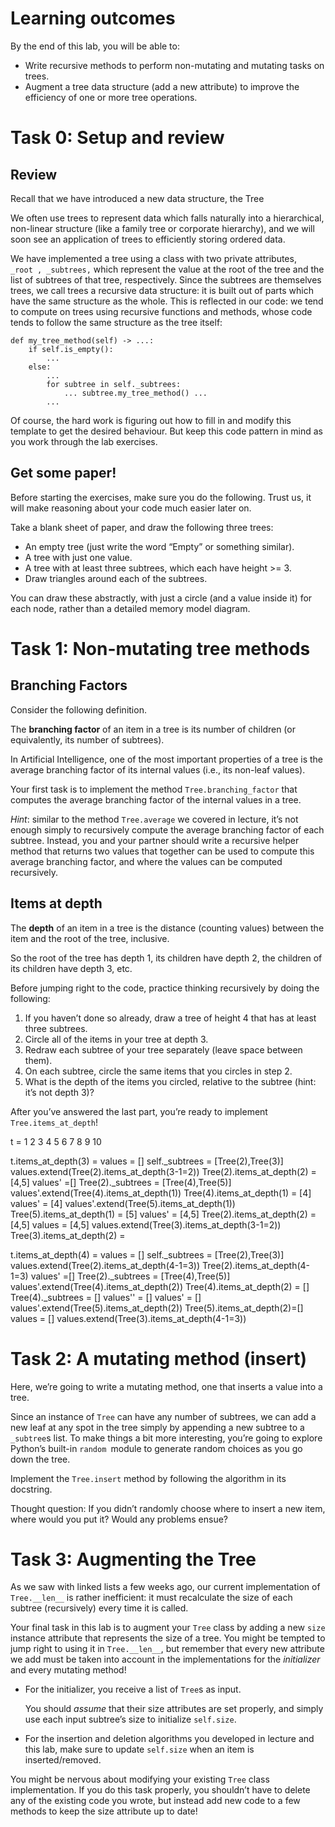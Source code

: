 <h1>Learning outcomes</h1>
By the end of this lab, you will be able to:

- Write recursive methods to perform non-mutating and mutating tasks on trees.
- Augment a tree data structure (add a new attribute) to improve the efficiency
 of one or more tree operations.
 
 <h1>Task 0: Setup and review</h1>
 
 <h2> Review</h2>
Recall that we have introduced a new data structure, the Tree

We often use trees to represent data which falls naturally into a hierarchical, 
non-linear structure (like a family tree or corporate hierarchy), 
and we will soon see an application of trees to efficiently storing ordered data.

We have implemented a tree using a class with two private attributes, ` _root , _subtrees,` 
which represent the value at the root of the tree and the list of subtrees of that tree, respectively. 
Since the subtrees are themselves trees, we call trees a recursive data structure: 
it is built out of parts which have the same structure as the whole. 
This is reflected in our code: we tend to compute on trees using recursive functions and methods, 
whose code tends to follow the same structure as the tree itself:
```
def my_tree_method(self) -> ...:
    if self.is_empty():
        ...
    else:
        ...
        for subtree in self._subtrees:
            ... subtree.my_tree_method() ...
        ...
```

Of course, the hard work is figuring out how to fill in and modify this template to get the desired behaviour.
But keep this code pattern in mind as you work through the lab exercises.

 <h2> Get some paper!</h2>
Before starting the exercises, make sure you do the following. Trust us, it will make reasoning about your code much easier later on.

Take a blank sheet of paper, and draw the following three trees:
- An empty tree (just write the word “Empty” or something similar).
- A tree with just one value.
- A tree with at least three subtrees, which each have height >= 3.
- Draw triangles around each of the subtrees.

You can draw these abstractly, with just a circle (and a value inside it) for each node, rather than a detailed memory model diagram.


 <h1>Task 1: Non-mutating tree methods</h1>
 
  <h2> Branching Factors</h2>
Consider the following definition.

The **branching factor** of an item in a tree is its number of children (or equivalently, its number of subtrees).

In Artificial Intelligence, one of the most important properties of a tree is the average branching factor of 
its internal values (i.e., its non-leaf values).

Your first task is to implement the method `Tree.branching_factor` that computes the average branching factor of 
the internal values in a tree.

_Hint_: similar to the method `Tree.average` we covered in lecture, it’s not enough simply to recursively compute 
the average branching factor of each subtree.
Instead, you and your partner should write a recursive helper method that returns two values that 
together can be used to compute this average branching factor, and where the values can be computed recursively.

  <h2> Items at depth</h2>
  
The **depth** of an item in a tree is the distance (counting values) between the item and the root of the tree, inclusive.

So the root of the tree has depth 1, its children have depth 2, the children of its children have depth 3, etc.

Before jumping right to the code, practice thinking recursively by doing the following:

1. If you haven’t done so already, draw a tree of height 4 that has at least three subtrees.
2. Circle all of the items in your tree at depth 3.
3. Redraw each subtree of your tree separately (leave space between them).
4. On each subtree, circle the same items that you circles in step 2.
5. What is the depth of the items you circled, relative to the subtree (hint: it’s not depth 3)?

After you’ve answered the last part, you’re ready to implement `Tree.items_at_depth`!

t = 
                    1
            2                 3
        4     5       6   7   8   9   10

t.items_at_depth(3) = 
    values = []
    self._subtrees = [Tree(2),Tree(3)]
    values.extend(Tree(2).items_at_depth(3-1=2))
        Tree(2).items_at_depth(2) = [4,5]
            values' =[]
            Tree(2)._subtrees = [Tree(4),Tree(5)]
            values'.extend(Tree(4).items_at_depth(1))
                Tree(4).items_at_depth(1) = [4]
            values' = [4]
            values'.extend(Tree(5).items_at_depth(1))
                Tree(5).items_at_depth(1) = [5]
            values' = [4,5]
        Tree(2).items_at_depth(2) = [4,5]
    values = [4,5]
    values.extend(Tree(3).items_at_depth(3-1=2))  
          Tree(3).items_at_depth(2) =
               
            





t.items_at_depth(4) = 
    values = []
    self._subtrees = [Tree(2),Tree(3)]
    values.extend(Tree(2).items_at_depth(4-1=3))
        Tree(2).items_at_depth(4-1=3)
            values' =[]
            Tree(2)._subtrees = [Tree(4),Tree(5)]
            values'.extend(Tree(4).items_at_depth(2))
                Tree(4).items_at_depth(2) = []
                Tree(4)._subtrees = []
                values'' = []
            values' = []
            values'.extend(Tree(5).items_at_depth(2))
                Tree(5).items_at_depth(2)=[]
    values = []
    values.extend(Tree(3).items_at_depth(4-1=3))
    
        


 <h1>Task 2: A mutating method (insert)</h1>
 
Here, we’re going to write a mutating method, one that inserts a value into a tree.

Since an instance of `Tree` can have any number of subtrees, we can add a new leaf at any spot in the tree simply 
by appending a new subtree to a `_subtree`s list. To make things a bit more interesting, you’re going to explore 
Python’s built-in `random `module to generate random choices as you go down the tree.

Implement the `Tree.insert` method by following the algorithm in its docstring.

Thought question: If you didn’t randomly choose where to insert a new item, where would you put it? 
Would any problems ensue?

 <h1>Task 3: Augmenting the Tree</h1>
 
As we saw with linked lists a few weeks ago, our current implementation of ```Tree.__len__``` is rather inefficient:
 it must recalculate the size of each subtree (recursively) every time it is called.

Your final task in this lab is to augment your ```Tree``` class by adding a new ```size``` instance attribute that 
represents the size of a tree.
You might be tempted to jump right to using it in ```Tree.__len__```, but remember that every new attribute 
we add must be taken into account in the implementations for the _initializer_ and every mutating method!

- For the initializer, you receive a list of `Tree`s as input.

    You should _assume_ that their size attributes are set properly, 
    and simply use each input subtree’s size to initialize `self.size`.
- For the insertion and deletion algorithms you developed in lecture and this lab, make sure to update `self.size` 
when an item is inserted/removed.

You might be nervous about modifying your existing `Tree` class implementation.
If you do this task properly, you shouldn’t have to delete any of the existing code you wrote, but instead add new code to a few methods to keep the size attribute up to date!
 

 